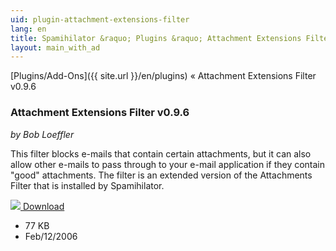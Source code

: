 ```yaml
---
uid: plugin-attachment-extensions-filter
lang: en
title: Spamihilator &raquo; Plugins &raquo; Attachment Extensions Filter v0.9.6
layout: main_with_ad
---
```


[Plugins/Add-Ons]({{ site.url }}/en/plugins) &laquo; Attachment Extensions Filter v0.9.6

### Attachment Extensions Filter v0.9.6

_by Bob Loeffler_

This filter blocks e-mails that contain certain attachments, but it can also allow other e-mails to pass through to your e-mail application if they contain "good" attachments.  The filter is an extended version of the Attachments Filter that is installed by Spamihilator.

<div class="downloadsection">
<a href="http://www.peaktopeak.com/spamihilator/attachmentextfilter_0_9_6.exe" class="radius button left" id="download-button"><img src="{{site.url}}/images/download-arrow.png"> Download</a>
<ul id="download-notes">
<li>77 KB</li>
<li>Feb/12/2006</li>
</ul>
</div>

